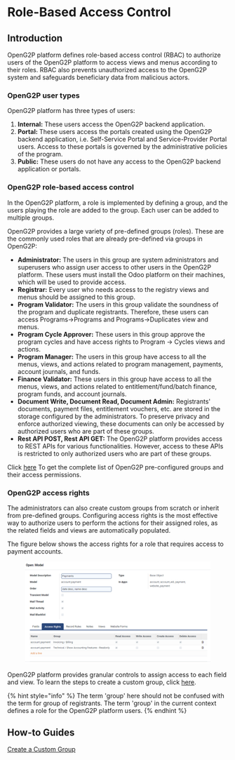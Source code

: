 # Role-Based Access Control

## Introduction

OpenG2P platform defines role-based access control (RBAC) to authorize users of the OpenG2P platform to access views and menus according to their roles. RBAC also prevents unauthorized access to the OpenG2P system and safeguards beneficiary data from malicious actors.

### OpenG2P user types

OpenG2P platform has three types of users:

1. **Internal:** These users access the OpenG2P backend application.
2. **Portal:** These users access the portals created using the OpenG2P backend application, i.e. Self-Service Portal and Service-Provider Portal users. Access to these portals is governed by the administrative policies of the program.
3. **Public:** These users do not have any access to the OpenG2P backend application or portals.

### OpenG2P role-based access control

In the OpenG2P platform, a role is implemented by defining a group, and the users playing the role are added to the group. Each user can be added to multiple groups.&#x20;

OpenG2P provides a large variety of pre-defined groups (roles). These are the commonly used roles that are already pre-defined via groups in OpenG2P:

* **Administrator:** The users in this group are system administrators and superusers who assign user access to other users in the OpenG2P platform. These users must install the Odoo platform on their machines, which will be used to provide access.
* **Registrar:** Every user who needs access to the registry views and menus should be assigned to this group.
* **Program Validator:** The users in this group validate the soundness of the program and duplicate registrants. Therefore, these users can access Programs->Programs and Programs->Duplicates view and menus.
* **Program Cycle Approver:** These users in this group approve the program cycles and have access rights to Program -> Cycles views and actions.
* **Program Manager:** The users in this group have access to all the menus, views, and actions related to program management, payments, account journals, and funds.
* **Finance Validator:** These users in this group have access to all the menus, views, and actions related to entitlement/fund/batch finance, program funds, and account journals.
* **Document Write, Document Read, Document Admin:** Registrants' documents, payment files, entitlement vouchers, etc. are stored in the storage configured by the administrators. To preserve privacy and enforce authorized viewing, these documents can only be accessed by authorized users who are part of these groups.
* **Rest API POST, Rest API GET:** The OpenG2P platform provides access to REST APIs for various functionalities. However, access to these APIs is restricted to only authorized users who are part of these groups.

Click [here](https://docs.google.com/spreadsheets/d/11sthec6Judcpcdoezkt4pliSt9fv-qcP/edit#gid=459521458) To get the complete list of OpenG2P pre-configured groups and their access permissions.

### OpenG2P access rights

The administrators can also create custom groups from scratch or inherit from pre-defined groups. Configuring access rights is the most effective way to authorize users to perform the actions for their assigned roles, as the related fields and views are automatically populated.&#x20;

The figure below shows the access rights for a role that requires access to payment accounts.

<figure><img src="../.gitbook/assets/rbac-access-rights.PNG" alt=""><figcaption></figcaption></figure>

OpenG2P platform provides granular controls to assign access to each field and view. To learn the steps to create a custom group, click [here](../guides/user-guides/create-entitlement-manager-role.md).&#x20;

{% hint style="info" %}
The term 'group' here should not be confused with the term for group of registrants. The term 'group' in the current context defines a role for the OpenG2P platform users.
{% endhint %}

## How-to Guides

[Create a Custom Group](../guides/user-guides/create-entitlement-manager-role.md)
